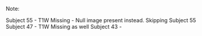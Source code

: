 Note:

Subject 55 - T1W Missing - Null image present instead. Skipping Subject 55
Subject 47 - T1W Missing as well
Subject 43 - 